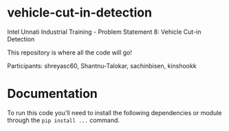 # vehicle-cut-in-detection
Intel Unnati Industrial Training - Problem Statement 8: Vehicle Cut-in Detection

This repository is where all the code will go!

Participants: shreyasc60, Shantnu-Talokar, sachinbisen, kinshookk

# Documentation
To run this code you'll need to install the following dependencies or module through the 
`pip install ...` command.
